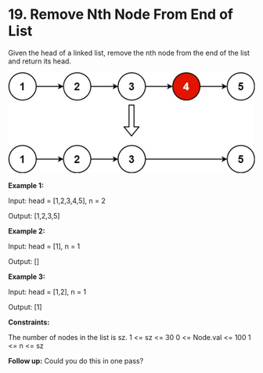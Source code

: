 # 19. Remove Nth Node From End of List

Given the head of a linked list, remove the nth node from the end of the list and return its head.

![image of problem 11](src/remove_ex1.jpg)

**Example 1:**


Input: head = [1,2,3,4,5], n = 2

Output: [1,2,3,5]

**Example 2:**

Input: head = [1], n = 1

Output: []

**Example 3:**

Input: head = [1,2], n = 1

Output: [1]
 

**Constraints:**

The number of nodes in the list is sz.
1 <= sz <= 30
0 <= Node.val <= 100
1 <= n <= sz
 

**Follow up:** Could you do this in one pass?